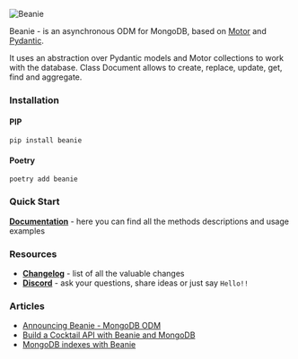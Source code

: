 ![Beanie](https://raw.githubusercontent.com/roman-right/beanie/main/assets/logo/with_text.svg)

Beanie - is an asynchronous ODM for MongoDB, based on [Motor](https://motor.readthedocs.io/en/stable/)
and [Pydantic](https://pydantic-docs.helpmanual.io/).

It uses an abstraction over Pydantic models and Motor collections to work with the database. Class Document allows to
create, replace, update, get, find and aggregate.

### Installation

#### PIP

```shell
pip install beanie
```

#### Poetry

```shell
poetry add beanie
```

### Quick Start

**[Documentation](https://roman-right.github.io/beanie/)** - here you can find all the methods descriptions and usage examples

### Resources

- **[Changelog](https://roman-right.github.io/beanie/changelog)** - list of all the valuable changes
- **[Discord](https://discord.gg/ZTTnM7rMaz)** - ask your questions, share ideas or just say `Hello!!`

### Articles

- [Announcing Beanie - MongoDB ODM](https://dev.to/romanright/announcing-beanie-mongodb-odm-56e)
- [Build a Cocktail API with Beanie and MongoDB](https://developer.mongodb.com/article/beanie-odm-fastapi-cocktails/)
- [MongoDB indexes with Beanie](https://dev.to/romanright/mongodb-indexes-with-beanie-43e8)